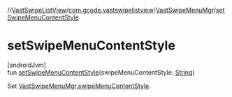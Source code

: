 //[VastSwipeListView](../../../index.md)/[com.gcode.vastswipelistview](../index.md)/[VastSwipeMenuMgr](index.md)/[setSwipeMenuContentStyle](set-swipe-menu-content-style.md)

# setSwipeMenuContentStyle

[androidJvm]\
fun [setSwipeMenuContentStyle](set-swipe-menu-content-style.md)(swipeMenuContentStyle: [String](https://kotlinlang.org/api/latest/jvm/stdlib/kotlin/-string/index.html))

Set [VastSwipeMenuMgr.swipeMenuContentStyle](swipe-menu-content-style.md).
